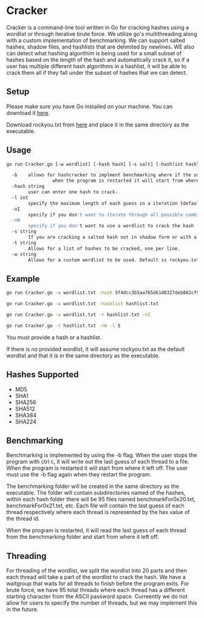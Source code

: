# Cracker

Cracker is a command-line tool written in Go for cracking hashes using a wordlist or through iterative brute force. We utilize go's multithreading along with a custom implementation of benchmarking. We can support salted hashes, shadow files, and hashlists that are delimited by newlines. WE also can detect what hashing algorithim is being used for a small subset of hashes based on the length of the hash and automatically crack it, so if a user has multiple different hash algorithms in a hashlist, it will be able to crack them all if they fall under the subset of hashes that we can detect.


## Setup

Please make sure you have Go installed on your machine. You can download it [here](https://golang.org/dl/).

Download rockyou.txt from [here](https://github.com/brannondorsey/naive-hashcat/releases/download/data/rockyou.txt) and place it in the same directory as the executable.


## Usage

```bash
go run Cracker.go [-w wordlist] [-hash hash] [-s salt] [-hashlist hashlist]

  -b    allows for hashcracker to implment benchmarking where if the user stops the program with ctrl c it will write out the last guess of each thread to a file,
                 when the program is restarted it will start from where it left off. must use it again when you restart.
  -hash string
        user can enter one hash to crack.
  -l int
        specify the maximum length of each guess in a iteration (default 10)
  -nI
        specify if you don't want to iterate through all possible combinations to crack the hash
  -nW
        specify if you don't want to use a wordlist to crack the hash
  -s string
        If you are cracking a salted hash not in shadow form or with a haslist file, specify the salt here
  -t string
        Allows for a list of hashes to be cracked, one per line.
  -w string
        Allows for a custom wordlist to be used. Default is rockyou.txt
```
## Example
```bash    
go run Cracker.go -w wordlist.txt -hash 5f4dcc3b5aa765d61d8327deb882cf99

go run Cracker.go -w wordlist.txt -hashlist hashlist.txt

go run Cracker.go -w wordlist.txt -t hashlist.txt -nI

go run Cracker.go -t hashlist.txt -nW -l 5
```

You must provide a hash or a hashlist. 

If there is no provided wordlist, it will assume rockyou.txt as the default wordlist and that it is in the same directory as the executable.

## Hashes Supported

- MD5
- SHA1
- SHA256
- SHA512
- SHA384
- SHA224


## Benchmarking

Benchmarking is implemented by using the -b flag. When the user stops the program with ctrl c, it will write out the last guess of each thread to a file. When the program is restarted it will start from where it left off. The user must use the -b flag again when they restart the program.

The benchmarking folder will be created in the same directory as the executable. The folder will contain subdirectories named of the hashes, within each hash folder there will be 95 files named benchmarkFor0x20.txt, benchmarkFor0x21.txt, etc. Each file will contain the last guess of each thread respectively where each thread is represented by the hex value of the thread id.

When the program is restarted, it will read the last guess of each thread from the benchmarking folder and start from where it left off.

## Threading


For threading of the wordlist, we split the wordlist into 20 parts and then each thread will take a part of the wordlist to crack the hash. We have a waitgroup that waits for all threads to finish before the program exits. For brute force, we have 95 total threads where each thread has a different starting character from the ASCII password space. Curreently we do not allow for users to specify the number of threads, but we may implement this in the future.